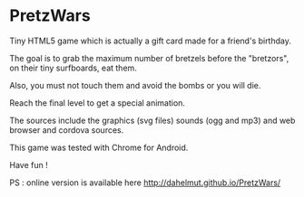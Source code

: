 # PretzWars

Tiny HTML5 game which is actually a gift card made for a friend's birthday.

The goal is to grab the maximum number of bretzels before the "bretzors", on their tiny surfboards, eat them.

Also, you must not touch them and avoid the bombs or you will die.

Reach the final level to get a special animation.

The sources include the graphics (svg files) sounds (ogg and mp3) and web browser and cordova sources.

This game was tested with Chrome for Android.

Have fun !

PS : online version is available here http://dahelmut.github.io/PretzWars/
